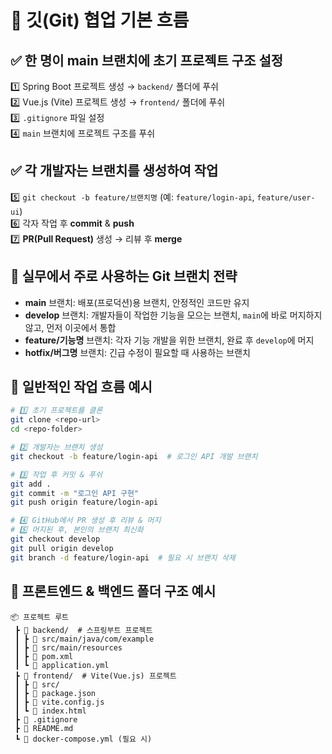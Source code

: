 # 🔹 깃(Git) 협업 기본 흐름

## ✅ 한 명이 main 브랜치에 초기 프로젝트 구조 설정
1️⃣ Spring Boot 프로젝트 생성 → `backend/` 폴더에 푸쉬  
2️⃣ Vue.js (Vite) 프로젝트 생성 → `frontend/` 폴더에 푸쉬  
3️⃣ `.gitignore` 파일 설정  
4️⃣ `main` 브랜치에 프로젝트 구조를 푸쉬  

## ✅ 각 개발자는 브랜치를 생성하여 작업
5️⃣ `git checkout -b feature/브랜치명` (예: `feature/login-api`, `feature/user-ui`)  
6️⃣ 각자 작업 후 **commit** & **push**  
7️⃣ **PR(Pull Request)** 생성 → 리뷰 후 **merge**  

## 🔹 실무에서 주로 사용하는 Git 브랜치 전략
- **main** 브랜치: 배포(프로덕션)용 브랜치, 안정적인 코드만 유지  
- **develop** 브랜치: 개발자들이 작업한 기능을 모으는 브랜치, `main`에 바로 머지하지 않고, 먼저 이곳에서 통합  
- **feature/기능명** 브랜치: 각자 기능 개발을 위한 브랜치, 완료 후 `develop`에 머지  
- **hotfix/버그명** 브랜치: 긴급 수정이 필요할 때 사용하는 브랜치  

## 📌 일반적인 작업 흐름 예시

```bash
# 1️⃣ 초기 프로젝트를 클론
git clone <repo-url>
cd <repo-folder>

# 2️⃣ 개발자는 브랜치 생성
git checkout -b feature/login-api  # 로그인 API 개발 브랜치

# 3️⃣ 작업 후 커밋 & 푸쉬
git add .
git commit -m "로그인 API 구현"
git push origin feature/login-api

# 4️⃣ GitHub에서 PR 생성 후 리뷰 & 머지
# 5️⃣ 머지된 후, 본인의 브랜치 최신화
git checkout develop
git pull origin develop
git branch -d feature/login-api  # 필요 시 브랜치 삭제
```
## 🔹 프론트엔드 & 백엔드 폴더 구조 예시

```plaintext
📦 프로젝트 루트
 ┣ 📂 backend/  # 스프링부트 프로젝트
 ┃ ┣ 📂 src/main/java/com/example
 ┃ ┣ 📂 src/main/resources
 ┃ ┣ 📜 pom.xml
 ┃ ┗ 📜 application.yml
 ┣ 📂 frontend/  # Vite(Vue.js) 프로젝트
 ┃ ┣ 📂 src/
 ┃ ┣ 📜 package.json
 ┃ ┣ 📜 vite.config.js
 ┃ ┗ 📜 index.html
 ┣ 📜 .gitignore
 ┣ 📜 README.md
 ┗ 📜 docker-compose.yml (필요 시)
